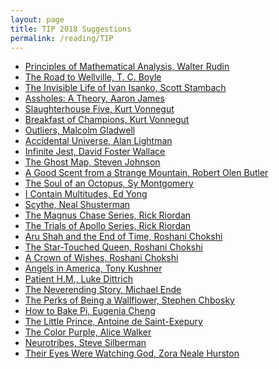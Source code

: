 ```yaml
---
layout: page
title: TIP 2018 Suggestions
permalink: /reading/TIP
---
```




<ul>
    <li><a href="https://www.goodreads.com/search?q=Principles+of+Mathematical+Analysis+Walter+Rudin
">Principles of Mathematical Analysis, Walter Rudin
</a></li>
    <li><a href="https://www.goodreads.com/search?q=The+Road+to+Wellville+T.+C.+Boyle
">The Road to Wellville, T. C. Boyle
</a></li>
    <li><a href="https://www.goodreads.com/search?q=The+Invisible+Life+of+Ivan+Isanko+Scott+Stambach
">The Invisible Life of Ivan Isanko, Scott Stambach
</a></li>
    <li><a href="https://www.goodreads.com/search?q=Assholes:+A+Theory+Aaron+James
">Assholes: A Theory, Aaron James
</a></li>
    <li><a href="https://www.goodreads.com/search?q=Slaughterhouse+Five+Kurt+Vonnegut
">Slaughterhouse Five, Kurt Vonnegut
</a></li>
    <li><a href="https://www.goodreads.com/search?q=Breakfast+of+Champions+Kurt+Vonnegut
">Breakfast of Champions, Kurt Vonnegut
</a></li>
    <li><a href="https://www.goodreads.com/search?q=Outliers+Malcolm+Gladwell
">Outliers, Malcolm Gladwell
</a></li>
    <li><a href="https://www.goodreads.com/search?q=Accidental+Universe+Alan+Lightman
">Accidental Universe, Alan Lightman
</a></li>
    <li><a href="https://www.goodreads.com/search?q=Infinite+Jest+David+Foster+Wallace
">Infinite Jest, David Foster Wallace
</a></li>
    <li><a href="https://www.goodreads.com/search?q=The+Ghost+Map+Steven+Johnson
">The Ghost Map, Steven Johnson
</a></li>
    <li><a href="https://www.goodreads.com/search?q=A+Good+Scent+from+a+Strange+Mountain+Robert+Olen+Butler
">A Good Scent from a Strange Mountain, Robert Olen Butler
</a></li>
    <li><a href="https://www.goodreads.com/search?q=The+Soul+of+an+Octopus+Sy+Montgomery
">The Soul of an Octopus, Sy Montgomery
</a></li>
    <li><a href="https://www.goodreads.com/search?q=I+Contain+Multitudes+Ed+Yong
">I Contain Multitudes, Ed Yong
</a></li>
    <li><a href="https://www.goodreads.com/search?q=Scythe+Neal+Shusterman
">Scythe, Neal Shusterman
</a></li>
    <li><a href="https://www.goodreads.com/search?q=The+Magnus+Chase+Series+Rick+Riordan
">The Magnus Chase Series, Rick Riordan
</a></li>
    <li><a href="https://www.goodreads.com/search?q=The+Trials+of+Apollo+Series+Rick+Riordan
">The Trials of Apollo Series, Rick Riordan
</a></li>
    <li><a href="https://www.goodreads.com/search?q=Aru+Shah+and+the+End+of+Time+Roshani+Chokshi
">Aru Shah and the End of Time, Roshani Chokshi
</a></li>
    <li><a href="https://www.goodreads.com/search?q=The+Star-Touched+Queen+Roshani+Chokshi
">The Star-Touched Queen, Roshani Chokshi
</a></li>
    <li><a href="https://www.goodreads.com/search?q=A+Crown+of+Wishes+Roshani+Chokshi
">A Crown of Wishes, Roshani Chokshi
</a></li>
    <li><a href="https://www.goodreads.com/search?q=Angels+in+America+Tony+Kushner
">Angels in America, Tony Kushner
</a></li>
    <li><a href="https://www.goodreads.com/search?q=Patient+H.M.+Luke+Dittrich
">Patient H.M., Luke Dittrich
</a></li>
    <li><a href="https://www.goodreads.com/search?q=The+Neverending+Story+Michael+Ende
">The Neverending Story, Michael Ende
</a></li>
    <li><a href="https://www.goodreads.com/search?q=The+Perks+of+Being+a+Wallflower+Stephen+Chbosky
">The Perks of Being a Wallflower, Stephen Chbosky
</a></li>
    <li><a href="https://www.goodreads.com/search?q=How+to+Bake+Pi+Eugenia+Cheng
">How to Bake Pi, Eugenia Cheng
</a></li>
    <li><a href="https://www.goodreads.com/search?q=The+Little+Prince+Antoine+de+Saint-Exepury
">The Little Prince, Antoine de Saint-Exepury
</a></li>
    <li><a href="https://www.goodreads.com/search?q=The+Color+Purple+Alice+Walker
">The Color Purple, Alice Walker
</a></li>
    <li><a href="https://www.goodreads.com/search?q=Neurotribes+Steve+Silberman
">Neurotribes, Steve Silberman
</a></li>
    <li><a href="https://www.goodreads.com/search?q=Their+Eyes+Were+Watching+God+Zora+Neale+Hurston
">Their Eyes Were Watching God, Zora Neale Hurston
</a></li>
  </ul>
